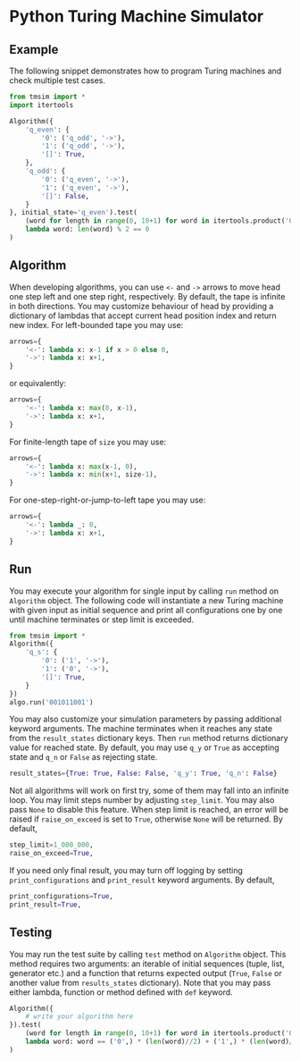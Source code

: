 # Python Turing Machine Simulator

## Example
The following snippet demonstrates how to program Turing machines and check multiple test cases.
```python
from tmsim import *
import itertools

Algorithm({
    'q_even': {
        '0': ('q_odd', '->'),
        '1': ('q_odd', '->'),
        '[]': True,
    },
    'q_odd': {
        '0': ('q_even', '->'),
        '1': ('q_even', '->'),
        '[]': False,
    }
}, initial_state='q_even').test(
    (word for length in range(0, 10+1) for word in itertools.product('01', repeat=length)),
    lambda word: len(word) % 2 == 0
)
```

## Algorithm
When developing algorithms, you can use `<-` and `->` arrows to move head one step left and one step right, respectively. By default, the tape is infinite in both directions. You may customize behaviour of head by providing a dictionary of lambdas that accept current head position index and return new index.
For left-bounded tape you may use:
```python
arrows={
    '<-': lambda x: x-1 if x > 0 else 0,
    '->': lambda x: x+1,
}
```
or equivalently:
```python
arrows={
    '<-': lambda x: max(0, x-1),
    '->': lambda x: x+1,
}
```
For finite-length tape of `size` you may use:
```python
arrows={
    '<-': lambda x: max(x-1, 0),
    '->': lambda x: min(x+1, size-1),
}
```
For one-step-right-or-jump-to-left tape you may use:
```python
arrows={
    '<-': lambda _: 0,
    '->': lambda x: x+1,
}
```

## Run
You may execute your algorithm for single input by calling `run` method on `Algorithm` object. The following code will instantiate a new Turing machine with given input as initial sequence and print all configurations one by one until machine terminates or step limit is exceeded.
```python
from tmsim import *
Algorithm({
    'q_s': {
        '0': ('1', '->'),
        '1': ('0', '->'),
        '[]': True,
    }
})
algo.run('001011001')
```

You may also customize your simulation parameters by passing additional keyword arguments. 
The machine terminates when it reaches any state from the `result_states` dictionary keys.
Then `run` method returns dictionary value for reached state.
By default, you may use `q_y` or `True` as accepting state and `q_n` or `False` as rejecting state.
```python
result_states={True: True, False: False, 'q_y': True, 'q_n': False}
```

Not all algorithms will work on first try, some of them may fall into an infinite loop. You may limit steps number by adjusting `step_limit`. You may also pass `None` to disable this feature. When step limit is reached, an error will be raised if `raise_on_exceed` is set to `True`, otherwise `None` will be returned. By default,
```python
step_limit=1_000_000,
raise_on_exceed=True,
```

If you need only final result, you may turn off logging by setting `print_configurations` and `print_result` keyword arguments.
By default,
```python
print_configurations=True,
print_result=True,
```

## Testing
You may run the test suite by calling `test` method on `Algorithm` object. This method requires two arguments: an iterable of initial sequences (tuple, list, generator etc.) and a function that returns expected output (`True`, `False` or another value from `results_states` dictionary). Note that you may pass either lambda, function or method defined with `def` keyword.
```python
Algorithm({
    # write your algorithm here
}).test(
    (word for length in range(0, 10+1) for word in itertools.product('01', repeat=length)),
    lambda word: word == ('0',) * (len(word)//2) + ('1',) * (len(word)//2)
)
```
